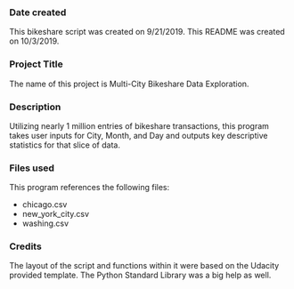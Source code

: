 ### Date created
This bikeshare script was created on 9/21/2019.  This README was created on 10/3/2019.

### Project Title
The name of this project is Multi-City Bikeshare Data Exploration.

### Description
Utilizing nearly 1 million entries of bikeshare transactions, this program takes user inputs for City, Month, and Day and outputs key descriptive statistics for that slice of data.

### Files used
This program references the following files:
* chicago.csv
* new_york_city.csv
* washing.csv

### Credits
The layout of the script and functions within it were based on the Udacity provided template.  The Python Standard Library was a big help as well.
